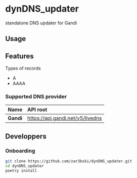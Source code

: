 # dynDNS_updater
standalone DNS updater for Gandi

## Usage

## Features

Types of records

* A
* AAAA

### Supported DNS provider

|      Name | API root                         |
| --------: | :------------------------------- |
| **Gandi** | https://api.gandi.net/v5/livedns |

## Developpers 

### Onboarding

```bash
git clone https://github.com/zar3bski/dynDNS_updater.git
cd dynDNS_updater
poetry install 
```
